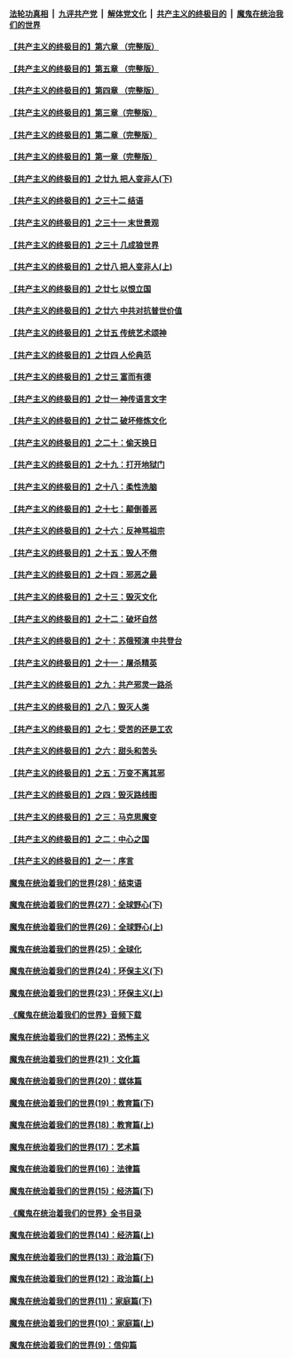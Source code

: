 ####  [法轮功真相](../../../../basic/blob/master/README.md?t=05310731) &nbsp;|&nbsp; [九评共产党](../../../../9ping.md/blob/master/README.md?t=05310731) &nbsp;|&nbsp; [解体党文化](../../../../jtdwh.md/blob/master/README.md?t=05310731)  &nbsp;|&nbsp; [共产主义的终极目的](../../../../gczydzjmd.md/blob/master/README.md?t=05310731) &nbsp;|&nbsp; [魔鬼在统治我们的世界](../../../../mgztzwmdsj.md/blob/master/README.md?t=05310731) 

#### [【共产主义的终极目的】第六章 （完整版）](../pages/nsc422/n11428913.md?t=05310731) 

#### [【共产主义的终极目的】第五章 （完整版）](../pages/nsc422/n11428912.md?t=05310731) 

#### [【共产主义的终极目的】第四章 （完整版）](../pages/nsc422/n11428907.md?t=05310731) 

#### [【共产主义的终极目的】第三章（完整版）](../pages/nsc422/n11428848.md?t=05310731) 

#### [【共产主义的终极目的】第二章（完整版）](../pages/nsc422/n11428831.md?t=05310731) 

#### [【共产主义的终极目的】第一章（完整版）](../pages/nsc422/n11417651.md?t=05310731) 

#### [【共产主义的终极目的】之廿九 把人变非人(下)](../pages/nsc422/n11344140.md?t=05310731) 

#### [【共产主义的终极目的】之三十二 结语](../pages/nsc422/n11360535.md?t=05310731) 

#### [【共产主义的终极目的】之三十一 末世景观](../pages/nsc422/n11351129.md?t=05310731) 

#### [【共产主义的终极目的】之三十 几成狼世界](../pages/nsc422/n11348280.md?t=05310731) 

#### [【共产主义的终极目的】之廿八 把人变非人(上)](../pages/nsc422/n11340492.md?t=05310731) 

#### [【共产主义的终极目的】之廿七 以恨立国](../pages/nsc422/n11336944.md?t=05310731) 

#### [【共产主义的终极目的】之廿六 中共对抗普世价值](../pages/nsc422/n11324785.md?t=05310731) 

#### [【共产主义的终极目的】之廿五 传统艺术颂神](../pages/nsc422/n11296396.md?t=05310731) 

#### [【共产主义的终极目的】之廿四 人伦典范](../pages/nsc422/n11296397.md?t=05310731) 

#### [【共产主义的终极目的】之廿三 富而有德](../pages/nsc422/n11283598.md?t=05310731) 

#### [【共产主义的终极目的】之廿一 神传语言文字](../pages/nsc422/n11263265.md?t=05310731) 

#### [【共产主义的终极目的】之廿二 破坏修炼文化](../pages/nsc422/n11245728.md?t=05310731) 

#### [【共产主义的终极目的】之二十：偷天换日](../pages/nsc422/n11238846.md?t=05310731) 

#### [【共产主义的终极目的】之十九：打开地狱门](../pages/nsc422/n11206376.md?t=05310731) 

#### [【共产主义的终极目的】之十八：柔性洗脑](../pages/nsc422/n11199994.md?t=05310731) 

#### [【共产主义的终极目的】之十七：颠倒善恶](../pages/nsc422/n11179782.md?t=05310731) 

#### [【共产主义的终极目的】之十六：反神骂祖宗](../pages/nsc422/n11166798.md?t=05310731) 

#### [【共产主义的终极目的】之十五：毁人不倦](../pages/nsc422/n11166792.md?t=05310731) 

#### [【共产主义的终极目的】之十四：邪恶之最](../pages/nsc422/n11150249.md?t=05310731) 

#### [【共产主义的终极目的】之十三：毁灭文化](../pages/nsc422/n11135227.md?t=05310731) 

#### [【共产主义的终极目的】之十二：破坏自然](../pages/nsc422/n11135214.md?t=05310731) 

#### [【共产主义的终极目的】之十：苏俄预演 中共登台](../pages/nsc422/n11118424.md?t=05310731) 

#### [【共产主义的终极目的】之十一：屠杀精英](../pages/nsc422/n11118442.md?t=05310731) 

#### [【共产主义的终极目的】之九：共产邪灵一路杀](../pages/nsc422/n11114139.md?t=05310731) 

#### [【共产主义的终极目的】之八：毁灭人类](../pages/nsc422/n11108503.md?t=05310731) 

#### [【共产主义的终极目的】之七：受苦的还是工农](../pages/nsc422/n11101809.md?t=05310731) 

#### [【共产主义的终极目的】之六：甜头和苦头](../pages/nsc422/n11096971.md?t=05310731) 

#### [【共产主义的终极目的】之五：万变不离其邪](../pages/nsc422/n11091285.md?t=05310731) 

#### [【共产主义的终极目的】之四：毁灭路线图](../pages/nsc422/n11086284.md?t=05310731) 

#### [【共产主义的终极目的】之三：马克思魔变](../pages/nsc422/n11061941.md?t=05310731) 

#### [【共产主义的终极目的】之二：中心之国](../pages/nsc422/n11047728.md?t=05310731) 

#### [【共产主义的终极目的】之一：序言](../pages/nsc422/n11086077.md?t=05310731) 

#### [魔鬼在统治着我们的世界(28)：结束语](../pages/nsc422/n10936246.md?t=05310731) 

#### [魔鬼在统治着我们的世界(27)：全球野心(下)](../pages/nsc422/n10928319.md?t=05310731) 

#### [魔鬼在统治着我们的世界(26)：全球野心(上)](../pages/nsc422/n10900318.md?t=05310731) 

#### [魔鬼在统治着我们的世界(25)：全球化](../pages/nsc422/n10788205.md?t=05310731) 

#### [魔鬼在统治着我们的世界(24)：环保主义(下)](../pages/nsc422/n10695307.md?t=05310731) 

#### [魔鬼在统治着我们的世界(23)：环保主义(上)](../pages/nsc422/n10688613.md?t=05310731) 

#### [《魔鬼在统治着我们的世界》音频下载](../pages/nsc422/n10635553.md?t=05310731) 

#### [魔鬼在统治着我们的世界(22)：恐怖主义](../pages/nsc422/n10614727.md?t=05310731) 

#### [魔鬼在统治着我们的世界(21)：文化篇](../pages/nsc422/n10597706.md?t=05310731) 

#### [魔鬼在统治着我们的世界(20)：媒体篇](../pages/nsc422/n10586579.md?t=05310731) 

#### [魔鬼在统治着我们的世界(19)：教育篇(下)](../pages/nsc422/n10564808.md?t=05310731) 

#### [魔鬼在统治着我们的世界(18)：教育篇(上)](../pages/nsc422/n10526970.md?t=05310731) 

#### [魔鬼在统治着我们的世界(17)：艺术篇](../pages/nsc422/n10499093.md?t=05310731) 

#### [魔鬼在统治着我们的世界(16)：法律篇](../pages/nsc422/n10485969.md?t=05310731) 

#### [魔鬼在统治着我们的世界(15)：经济篇(下)](../pages/nsc422/n10469975.md?t=05310731) 

#### [《魔鬼在统治着我们的世界》全书目录](../pages/nsc422/n10464261.md?t=05310731) 

#### [魔鬼在统治着我们的世界(14)：经济篇(上)](../pages/nsc422/n10457370.md?t=05310731) 

#### [魔鬼在统治着我们的世界(13)：政治篇(下)](../pages/nsc422/n10448270.md?t=05310731) 

#### [魔鬼在统治着我们的世界(12)：政治篇(上)](../pages/nsc422/n10444576.md?t=05310731) 

#### [魔鬼在统治着我们的世界(11)：家庭篇(下)](../pages/nsc422/n10440961.md?t=05310731) 

#### [魔鬼在统治着我们的世界(10)：家庭篇(上)](../pages/nsc422/n10435448.md?t=05310731) 

#### [魔鬼在统治着我们的世界(9)：信仰篇](../pages/nsc422/n10432159.md?t=05310731) 


